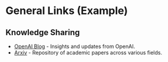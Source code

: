 # General Links (Example)

## Knowledge Sharing
- [OpenAI Blog](https://www.openai.com/blog/) - Insights and updates from OpenAI.
- [Arxiv](https://arxiv.org/) - Repository of academic papers across various fields.